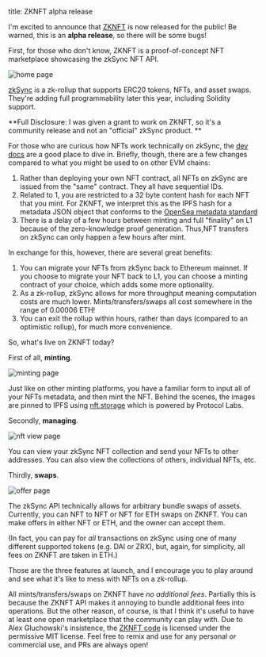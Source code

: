 title: ZKNFT alpha release

I'm excited to announce that [ZKNFT](https://zknft.xyz/#/) is now released for the public! Be warned, this is an **alpha release**, so there will be some bugs! 

First, for those who don't know, ZKNFT is a proof-of-concept NFT marketplace showcasing the zkSync NFT API. 

![home page](https://i.imgur.com/f7RV1jl.png)

[zkSync](https://zksync.io/) is a zk-rollup that supports ERC20 tokens, NFTs, and asset swaps. They're adding full programmability later this year, including Solidity support.

**Full Disclosure: I was given a grant to work on ZKNFT, so it's a community release and not an "official" zkSync product. **

For those who are curious how NFTs work technically on zkSync, the [dev docs](https://zksync.io/dev/nfts/#what-s-live) are a good place to dive in. Briefly, though, there are a few changes compared to what you might be used to on other EVM chains:

1.  Rather than deploying your own NFT contract, all NFTs on zkSync are issued from the "same" contract. They all have sequential IDs.
2. Related to 1, you are restricted to a 32 byte content hash for each NFT that you mint. For ZKNFT, we interpret this as the IPFS hash for a metadata JSON object that conforms to the [OpenSea metadata standard](https://docs.opensea.io/docs/metadata-standards.)
3. There is a delay of a few hours between minting and full "finality" on L1 because of the zero-knowledge proof generation. Thus,NFT  transfers on zkSync can only happen a few hours after mint.

In exchange for this, however, there are several great benefits:

1. You can migrate your NFTs from zkSync back to Ethereum mainnet. If you choose to migrate your NFT back to L1, you can choose a minting contract of your choice, which adds some more optionality.
2. As a zk-rollup, zkSync allows for more throughput meaning computation costs are much lower. Mints/transfers/swaps all cost somewhere in the range of 0.00006 ETH!
3. You can exit the rollup within hours, rather than days (compared to an optimistic rollup), for much more convenience.

So, what's live on ZKNFT today?

First of all, **minting**.

![minting page](https://i.imgur.com/FqhPMPh.png)

Just like on other minting platforms, you have a familiar form to input all of your NFTs metadata, and then mint the NFT. Behind the scenes, the images are pinned to IPFS using [nft.storage](https://nft.storage/) which is powered by Protocol Labs. 

Secondly, **managing**.

![nft view page](https://i.imgur.com/51I18yC.png)

You can view your zkSync NFT collection and send your NFTs to other addresses. You can also view the collections of others, individual NFTs, etc.

Thirdly, **swaps**.

![offer page](https://i.imgur.com/hmstCw4.png)

The zkSync API technically allows for arbitrary bundle swaps of assets. Currently, you can NFT to NFT or NFT for ETH swaps on ZKNFT. You can make offers in either NFT or ETH, and the owner can accept them.

(In fact, you can pay for *all* transactions on zkSync using one of many different supported tokens (e.g. DAI or ZRX), but, again, for simplicity, all fees on ZKNFT are taken in ETH.)

Those are the three features at launch, and I encourage you to play around and see what it's like to mess with NFTs on a zk-rollup.

All mints/transfers/swaps on ZKNFT have *no additional fees*. Partially this is because the ZKNFT API makes it annoying to bundle additional fees into operations. But the other reason, of course, is that I think it's useful to have at least one open marketplace that the community can play with. Due to Alex Gluchowski's insistence, the [ZKNFT code](https://github.com/0xmons/zknft) is licensed under the permissive MIT license. Feel free to remix and use for any personal *or* commercial use, and PRs are always open!

